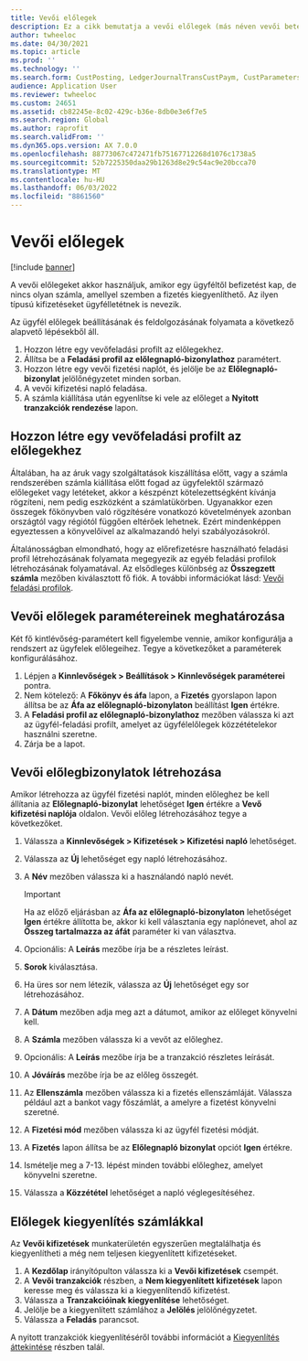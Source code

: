 ```yaml
---
title: Vevői előlegek
description: Ez a cikk bemutatja a vevői előlegek (más néven vevői betétek) beállítását és feldolgozását.
author: twheeloc
ms.date: 04/30/2021
ms.topic: article
ms.prod: ''
ms.technology: ''
ms.search.form: CustPosting, LedgerJournalTransCustPaym, CustParameters
audience: Application User
ms.reviewer: twheeloc
ms.custom: 24651
ms.assetid: cb82245e-8c02-429c-b36e-8db0e3e6f7e5
ms.search.region: Global
ms.author: raprofit
ms.search.validFrom: ''
ms.dyn365.ops.version: AX 7.0.0
ms.openlocfilehash: 88773067c472471fb75167712268d1076c1738a5
ms.sourcegitcommit: 52b7225350daa29b1263d8e29c54ac9e20bcca70
ms.translationtype: MT
ms.contentlocale: hu-HU
ms.lasthandoff: 06/03/2022
ms.locfileid: "8861560"
---
```

# <a name="customer-prepayments"></a>Vevői előlegek

[!include [banner](../includes/banner.md)]

A vevői előlegeket akkor használjuk, amikor egy ügyféltől befizetést kap, de nincs olyan számla, amellyel szemben a fizetés kiegyenlíthető. Az ilyen típusú kifizetéseket ügyfélletétnek is nevezik.

Az ügyfél előlegek beállításának és feldolgozásának folyamata a következő alapvető lépésekből áll.

1. Hozzon létre egy vevőfeladási profilt az előlegekhez.
2. Állítsa be a **Feladási profil az előlegnapló-bizonylathoz** paramétert.
3. Hozzon létre egy vevői fizetési naplót, és jelölje be az **Előlegnapló-bizonylat** jelölőnégyzetet minden sorban.
4. A vevői kifizetési napló feladása.
5. A számla kiállítása után egyenlítse ki vele az előleget a **Nyitott tranzakciók rendezése** lapon.

## <a name="create-a-customer-posting-profile-for-prepayments"></a>Hozzon létre egy vevőfeladási profilt az előlegekhez

Általában, ha az áruk vagy szolgáltatások kiszállítása előtt, vagy a számla rendszerében számla kiállítása előtt fogad az ügyfelektől származó előlegeket vagy letéteket, akkor a készpénzt kötelezettségként kívánja rögzíteni, nem pedig eszközként a számlatükörben. Ugyanakkor ezen összegek főkönyvben való rögzítésére vonatkozó követelmények azonban országtól vagy régiótól függően eltérőek lehetnek. Ezért mindenképpen egyeztessen a könyvelőivel az alkalmazandó helyi szabályozásokról.

Általánosságban elmondható, hogy az előrefizetésre használható feladási profil létrehozásának folyamata megegyezik az egyéb feladási profilok létrehozásának folyamatával. Az elsődleges különbség az **Összegzett számla** mezőben kiválasztott fő fiók. A további információkat lásd: [Vevői feladási profilok](customer-posting-profiles.md).

## <a name="define-parameters-for-customer-prepayments"></a>Vevői előlegek paramétereinek meghatározása

Két fő kintlévőség-paramétert kell figyelembe vennie, amikor konfigurálja a rendszert az ügyfelek előlegeihez. Tegye a következőket a paraméterek konfigurálásához.

1. Lépjen a **Kinnlevőségek \> Beállítások \> Kinnlevőségek paraméterei** pontra.
2. Nem kötelező: A **Főkönyv és áfa** lapon, a **Fizetés** gyorslapon lapon állítsa be az **Áfa az előlegnapló-bizonylaton** beállítást **Igen** értékre.
3. A **Feladási profil az előlegnapló-bizonylathoz** mezőben válassza ki azt az ügyfél-feladási profilt, amelyet az ügyfélelőlegek közzétételekor használni szeretne.
4. Zárja be a lapot.

## <a name="create-customer-prepayment-vouchers"></a>Vevői előlegbizonylatok létrehozása

Amikor létrehozza az ügyfél fizetési naplót, minden előleghez be kell állítania az **Előlegnapló-bizonylat** lehetőséget **Igen** értékre a **Vevő kifizetési naplója** oldalon. Vevői előleg létrehozásához tegye a következőket.

1. Válassza a **Kinnlevőségek \> Kifizetések \> Kifizetési napló** lehetőséget.
2. Válassza az **Új** lehetőséget egy napló létrehozásához.
3. A **Név** mezőben válassza ki a használandó napló nevét.

    > [!IMPORTANT]
    > Ha az előző eljárásban az **Áfa az előlegnapló-bizonylaton** lehetőséget **Igen** értékre állította be, akkor ki kell választania egy naplónevet, ahol az **Összeg tartalmazza az áfát** paraméter ki van választva. 

4. Opcionális: A **Leírás** mezőbe írja be a részletes leírást.
5. **Sorok** kiválasztása.
6. Ha üres sor nem létezik, válassza az **Új** lehetőséget egy sor létrehozásához.
7. A **Dátum** mezőben adja meg azt a dátumot, amikor az előleget könyvelni kell.
8. A **Számla** mezőben válassza ki a vevőt az előleghez.
9. Opcionális: A **Leírás** mezőbe írja be a tranzakció részletes leírását.
10. A **Jóváírás** mezőbe írja be az előleg összegét.
11. Az **Ellenszámla** mezőben válassza ki a fizetés ellenszámláját. Válassza például azt a bankot vagy főszámlát, a amelyre a fizetést könyvelni szeretné.
12. A **Fizetési mód** mezőben válassza ki az ügyfél fizetési módját.
13. A **Fizetés** lapon állítsa be az **Előlegnapló bizonylat** opciót **Igen** értékre.
14. Ismételje meg a 7-13. lépést minden további előleghez, amelyet könyvelni szeretne.
15. Válassza a **Közzététel** lehetőséget a napló véglegesítéséhez.

## <a name="settle-prepayments-with-invoices"></a>Előlegek kiegyenlítés számlákkal

Az **Vevői kifizetések** munkaterületén egyszerűen megtalálhatja és kiegyenlítheti a még nem teljesen kiegyenlített kifizetéseket.

1. A **Kezdőlap** irányítópulton válassza ki a **Vevői kifizetések** csempét.
2. A **Vevői tranzakciók** részben, a **Nem kiegyenlített kifizetések** lapon keresse meg és válassza ki a kiegyenlítendő kifizetést.
3. Válassza a **Tranzakcióinak kiegyenlítése** lehetőséget.
4. Jelölje be a kiegyenlített számlához a **Jelölés** jelölőnégyzetet.
5. Válassza a **Feladás** parancsot.

A nyitott tranzakciók kiegyenlítéséről további információt a [Kiegyenlítés áttekintése](/dynamics365/finance/cash-bank-management/settlement-overview) részben talál.
